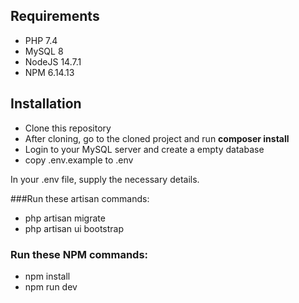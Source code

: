 ## Requirements

- PHP 7.4
- MySQL 8 
- NodeJS 14.7.1
- NPM 6.14.13

## Installation

- Clone this repository
- After cloning, go to the cloned project and run **composer install**
- Login to your MySQL server and create a empty database
- copy .env.example to .env

In your .env file, supply the necessary details.

###Run these artisan commands:
- php artisan migrate
- php artisan ui bootstrap

### Run these NPM commands:
- npm install
- npm run dev
